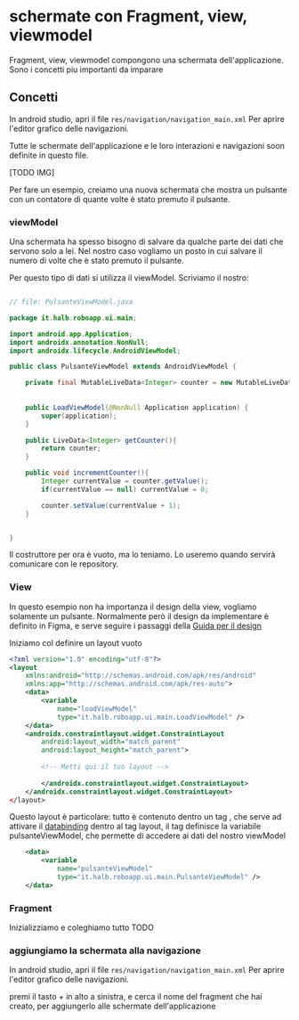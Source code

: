 
# schermate con Fragment, view, viewmodel

Fragment, view, viewmodel compongono una schermata dell'applicazione. Sono i concetti piu importanti da imparare

## Concetti

In android studio, apri il file `res/navigation/navigation_main.xml`
Per aprire l'editor grafico delle navigazioni.

Tutte le schermate dell'applicazione e le loro interazioni e navigazioni
soon definite in questo file.

[TODO IMG]


Per fare un esempio, creiamo una nuova schermata che mostra un pulsante
con un contatore di quante volte è stato premuto il pulsante.

### viewModel
Una schermata ha spesso bisogno di salvare da qualche parte dei dati che servono solo a lei. Nel nostro caso vogliamo un posto in cui salvare il numero di volte che è stato premuto il pulsante.

Per questo tipo di dati si utilizza il viewModel. Scriviamo il nostro:

```java

// file: PulsanteViewModel.java

package it.halb.roboapp.ui.main;

import android.app.Application;
import androidx.annotation.NonNull;
import androidx.lifecycle.AndroidViewModel;

public class PulsanteViewModel extends AndroidViewModel {

    private final MutableLiveData<Integer> counter = new MutableLiveData<>(0);
    
        
    public LoadViewModel(@NonNull Application application) {
        super(application);
    }

    public LiveData<Integer> getCounter(){
        return counter;
    }

    public void incrementCounter(){
        Integer currentValue = counter.getValue();
        if(currentValue == null) currentValue = 0;

        counter.setValue(currentValue + 1);
    }


}


```

Il costruttore per ora è vuoto, ma lo teniamo. Lo useremo quando servirà comunicare con le repository.


### View

In questo esempio non ha importanza il design della view, vogliamo solamente un pulsante. Normalmente però il design da implementare è definito in Figma, e serve seguire i passaggi della [Guida per il design](./view-design.it.md)

Iniziamo col definire un layout vuoto

```xml
<?xml version="1.0" encoding="utf-8"?>
<layout
    xmlns:android="http://schemas.android.com/apk/res/android"
    xmlns:app="http://schemas.android.com/apk/res-auto">
    <data>
        <variable
            name="loadViewModel"
            type="it.halb.roboapp.ui.main.LoadViewModel" />
    </data>
    <androidx.constraintlayout.widget.ConstraintLayout
        android:layout_width="match_parent"
        android:layout_height="match_parent">
        
        <!-- Metti qui il tuo layout -->
        
        </androidx.constraintlayout.widget.ConstraintLayout>
    </androidx.constraintlayout.widget.ConstraintLayout>
</layout>

```

Questo layout è particolare: tutto è contenuto dentro un tag <layout>, che serve ad attivare il [databinding](https://developer.android.com/topic/libraries/data-binding) dentro al tag layout, il tag <data> definisce la variabile pulsanteViewModel, che permette di accedere ai dati del nostro viewModel

```xml
    <data>
        <variable
            name="pulsanteViewModel"
            type="it.halb.roboapp.ui.main.PulsanteViewModel" />
    </data>
 ```
    
    

### Fragment
Inizializziamo e coleghiamo tutto TODO

### aggiungiamo la schermata alla navigazione

In android studio, apri il file `res/navigation/navigation_main.xml`
Per aprire l'editor grafico delle navigazioni.

premi il tasto + in alto a sinistra, e cerca il nome del fragment che hai creato, per aggiungerlo alle schermate dell'applicazione


